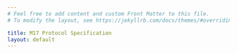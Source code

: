 ```yaml
---
# Feel free to add content and custom Front Matter to this file.
# To modify the layout, see https://jekyllrb.com/docs/themes/#overriding-theme-defaults

title: M17 Protocol Specification
layout: default
---
```

<div class="w-100" id="spec"></div>
<script src="https://unpkg.com/pdfobject@2.2.12/pdfobject.min.js"></script>
<script>
  var options = {
    fallbackLink: "<p>Most mobile browsers do not support inline PDFs. You can either view this page on a desktop/laptop or:<br /><br /><a href='https://spec.m17project.org/pdf/M17_spec.pdf'>Download the Specification</a><br /><br />to view the PDF natively on your device.</p>"
  };
  PDFObject.embed("{{ "/pdf/M17_spec.pdf" | relative_url }}", "#spec");
</script>